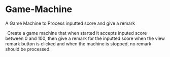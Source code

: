 # Game-Machine
A Game Machine to Process inputted score and give a remark

-Create a game machine that when started it accepts inputed score between 0 and 100, then give a remark for the inputted score when the view remark button is clicked and when the machine is stopped, no remark should be processed.